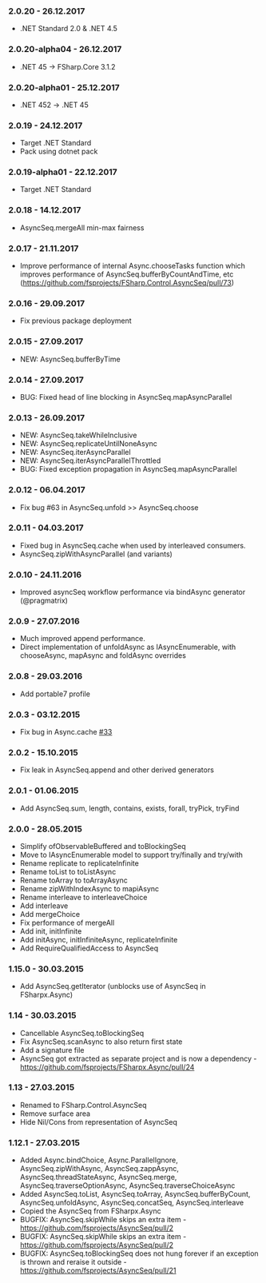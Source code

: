 ### 2.0.20 - 26.12.2017
* .NET Standard 2.0 & .NET 4.5

### 2.0.20-alpha04 - 26.12.2017
* .NET 45 -> FSharp.Core 3.1.2

### 2.0.20-alpha01 - 25.12.2017
* .NET 452 -> .NET 45

### 2.0.19 - 24.12.2017
* Target .NET Standard
* Pack using dotnet pack

### 2.0.19-alpha01 - 22.12.2017
* Target .NET Standard

### 2.0.18 - 14.12.2017
* AsyncSeq.mergeAll min-max fairness

### 2.0.17 - 21.11.2017
* Improve performance of internal Async.chooseTasks function which improves performance of AsyncSeq.bufferByCountAndTime, etc (https://github.com/fsprojects/FSharp.Control.AsyncSeq/pull/73)

### 2.0.16 - 29.09.2017
* Fix previous package deployment

### 2.0.15 - 27.09.2017
* NEW: AsyncSeq.bufferByTime

### 2.0.14 - 27.09.2017
* BUG: Fixed head of line blocking in AsyncSeq.mapAsyncParallel

### 2.0.13 - 26.09.2017
* NEW: AsyncSeq.takeWhileInclusive
* NEW: AsyncSeq.replicateUntilNoneAsync
* NEW: AsyncSeq.iterAsyncParallel
* NEW: AsyncSeq.iterAsyncParallelThrottled
* BUG: Fixed exception propagation in AsyncSeq.mapAsyncParallel

### 2.0.12 - 06.04.2017
* Fix bug #63 in AsyncSeq.unfold >> AsyncSeq.choose

### 2.0.11 - 04.03.2017
* Fixed bug in AsyncSeq.cache when used by interleaved consumers.
* AsyncSeq.zipWithAsyncParallel (and variants)

### 2.0.10 - 24.11.2016
* Improved asyncSeq workflow performance via bindAsync generator (@pragmatrix)

### 2.0.9 - 27.07.2016
* Much improved append performance.
* Direct implementation of unfoldAsync as IAsyncEnumerable, with chooseAsync, mapAsync and foldAsync overrides

### 2.0.8 - 29.03.2016
* Add portable7 profile

### 2.0.3 - 03.12.2015
* Fix bug in Async.cache [#33](https://github.com/fsprojects/FSharp.Control.AsyncSeq/issues/33)

### 2.0.2 - 15.10.2015
* Fix leak in AsyncSeq.append and other derived generators

### 2.0.1 - 01.06.2015
* Add AsyncSeq.sum, length, contains, exists, forall, tryPick, tryFind

### 2.0.0 - 28.05.2015
* Simplify ofObservableBuffered and toBlockingSeq
* Move to IAsyncEnumerable model to support try/finally and try/with
* Rename replicate to replicateInfinite
* Rename toList to toListAsync
* Rename toArray to toArrayAsync
* Rename zipWithIndexAsync to mapiAsync
* Rename interleave to interleaveChoice
* Add interleave 
* Add mergeChoice 
* Fix performance of mergeAll 
* Add init, initInfinite
* Add initAsync, initInfiniteAsync, replicateInfinite
* Add RequireQualifiedAccess to AsyncSeq

### 1.15.0 - 30.03.2015
* Add AsyncSeq.getIterator (unblocks use of AsyncSeq in FSharpx.Async)

### 1.14 - 30.03.2015
* Cancellable AsyncSeq.toBlockingSeq
* Fix AsyncSeq.scanAsync to also return first state
* Add a signature file
* AsyncSeq got extracted as separate project and is now a dependency - https://github.com/fsprojects/FSharpx.Async/pull/24 

### 1.13 - 27.03.2015
* Renamed to FSharp.Control.AsyncSeq
* Remove surface area
* Hide Nil/Cons from representation of AsyncSeq 

### 1.12.1 - 27.03.2015
* Added Async.bindChoice, Async.ParallelIgnore, AsyncSeq.zipWithAsync, AsyncSeq.zappAsync, AsyncSeq.threadStateAsync, AsyncSeq.merge, AsyncSeq.traverseOptionAsync, AsyncSeq.traverseChoiceAsync
* Added AsyncSeq.toList, AsyncSeq.toArray, AsyncSeq.bufferByCount, AsyncSeq.unfoldAsync, AsyncSeq.concatSeq, AsyncSeq.interleave
* Copied the AsyncSeq from FSharpx.Async
* BUGFIX: AsyncSeq.skipWhile skips an extra item - https://github.com/fsprojects/AsyncSeq/pull/2
* BUGFIX: AsyncSeq.skipWhile skips an extra item - https://github.com/fsprojects/AsyncSeq/pull/2
* BUGFIX: AsyncSeq.toBlockingSeq does not hung forever if an exception is thrown and reraise it outside - https://github.com/fsprojects/AsyncSeq/pull/21